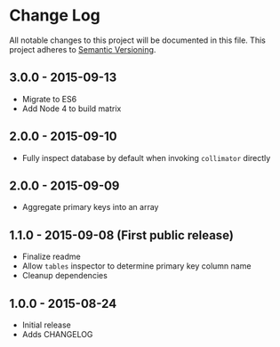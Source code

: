 # Change Log
All notable changes to this project will be documented in this file.
This project adheres to [Semantic Versioning](http://semver.org/).

## 3.0.0 - 2015-09-13
* Migrate to ES6
* Add Node 4 to build matrix

## 2.0.0 - 2015-09-10
* Fully inspect database by default when invoking `collimator` directly

## 2.0.0 - 2015-09-09
* Aggregate primary keys into an array

## 1.1.0 - 2015-09-08 (First public release)
* Finalize readme
* Allow `tables` inspector to determine primary key column name
* Cleanup dependencies

## 1.0.0 - 2015-08-24
* Initial release
* Adds CHANGELOG
